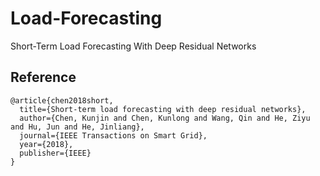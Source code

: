 # Load-Forecasting
Short-Term Load Forecasting With Deep Residual Networks
## Reference
```
@article{chen2018short,
  title={Short-term load forecasting with deep residual networks},
  author={Chen, Kunjin and Chen, Kunlong and Wang, Qin and He, Ziyu and Hu, Jun and He, Jinliang},
  journal={IEEE Transactions on Smart Grid},
  year={2018},
  publisher={IEEE}
}
